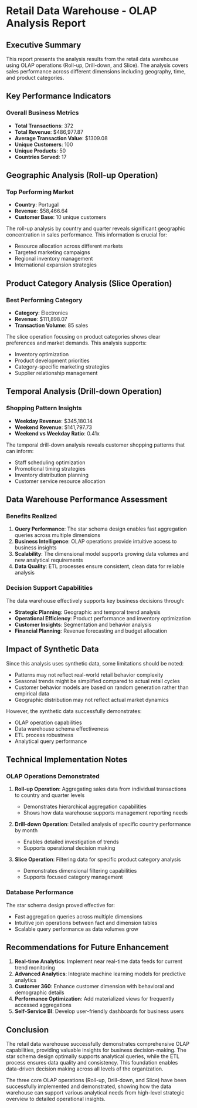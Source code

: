 
# Retail Data Warehouse - OLAP Analysis Report

## Executive Summary

This report presents the analysis results from the retail data warehouse using OLAP operations (Roll-up, Drill-down, and Slice). The analysis covers sales performance across different dimensions including geography, time, and product categories.

## Key Performance Indicators

### Overall Business Metrics
- **Total Transactions**: 372
- **Total Revenue**: $486,977.87
- **Average Transaction Value**: $1309.08
- **Unique Customers**: 100
- **Unique Products**: 50
- **Countries Served**: 17

## Geographic Analysis (Roll-up Operation)

### Top Performing Market
- **Country**: Portugal
- **Revenue**: $58,466.64
- **Customer Base**: 10 unique customers

The roll-up analysis by country and quarter reveals significant geographic concentration in sales performance. This information is crucial for:
- Resource allocation across different markets
- Targeted marketing campaigns
- Regional inventory management
- International expansion strategies

## Product Category Analysis (Slice Operation)

### Best Performing Category
- **Category**: Electronics
- **Revenue**: $111,898.07
- **Transaction Volume**: 85 sales

The slice operation focusing on product categories shows clear preferences and market demands. This analysis supports:
- Inventory optimization
- Product development priorities
- Category-specific marketing strategies
- Supplier relationship management

## Temporal Analysis (Drill-down Operation)

### Shopping Pattern Insights

- **Weekday Revenue**: $345,180.14
- **Weekend Revenue**: $141,797.73
- **Weekend vs Weekday Ratio**: 0.41x

The temporal drill-down analysis reveals customer shopping patterns that can inform:
- Staff scheduling optimization
- Promotional timing strategies
- Inventory distribution planning
- Customer service resource allocation


## Data Warehouse Performance Assessment

### Benefits Realized
1. **Query Performance**: The star schema design enables fast aggregation queries across multiple dimensions
2. **Business Intelligence**: OLAP operations provide intuitive access to business insights
3. **Scalability**: The dimensional model supports growing data volumes and new analytical requirements
4. **Data Quality**: ETL processes ensure consistent, clean data for reliable analysis

### Decision Support Capabilities
The data warehouse effectively supports key business decisions through:
- **Strategic Planning**: Geographic and temporal trend analysis
- **Operational Efficiency**: Product performance and inventory optimization
- **Customer Insights**: Segmentation and behavior analysis
- **Financial Planning**: Revenue forecasting and budget allocation

## Impact of Synthetic Data

Since this analysis uses synthetic data, some limitations should be noted:
- Patterns may not reflect real-world retail behavior complexity
- Seasonal trends might be simplified compared to actual retail cycles
- Customer behavior models are based on random generation rather than empirical data
- Geographic distribution may not reflect actual market dynamics

However, the synthetic data successfully demonstrates:
- OLAP operation capabilities
- Data warehouse schema effectiveness
- ETL process robustness
- Analytical query performance

## Technical Implementation Notes

### OLAP Operations Demonstrated

1. **Roll-up Operation**: Aggregating sales data from individual transactions to country and quarter levels
   - Demonstrates hierarchical aggregation capabilities
   - Shows how data warehouse supports management reporting needs

2. **Drill-down Operation**: Detailed analysis of specific country performance by month
   - Enables detailed investigation of trends
   - Supports operational decision making

3. **Slice Operation**: Filtering data for specific product category analysis
   - Demonstrates dimensional filtering capabilities
   - Supports focused category management

### Database Performance
The star schema design proved effective for:
- Fast aggregation queries across multiple dimensions
- Intuitive join operations between fact and dimension tables
- Scalable query performance as data volumes grow

## Recommendations for Future Enhancement

1. **Real-time Analytics**: Implement near real-time data feeds for current trend monitoring
2. **Advanced Analytics**: Integrate machine learning models for predictive analytics
3. **Customer 360**: Enhance customer dimension with behavioral and demographic details
4. **Performance Optimization**: Add materialized views for frequently accessed aggregations
5. **Self-Service BI**: Develop user-friendly dashboards for business users

## Conclusion

The retail data warehouse successfully demonstrates comprehensive OLAP capabilities, providing valuable insights for business decision-making. The star schema design optimally supports analytical queries, while the ETL process ensures data quality and consistency. This foundation enables data-driven decision making across all levels of the organization.

The three core OLAP operations (Roll-up, Drill-down, and Slice) have been successfully implemented and demonstrated, showing how the data warehouse can support various analytical needs from high-level strategic overview to detailed operational insights.

